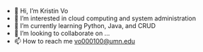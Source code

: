 - 👋 Hi, I’m Kristin Vo
- 👀 I’m interested in cloud computing and system administration
- 🌱 I’m currently learning Python, Java, and CRUD
- 💞️ I’m looking to collaborate on ...
- 📫 How to reach me vo000100@umn.edu

<!---
kristinv27/kristinv27 is a ✨ special ✨ repository because its `README.md` (this file) appears on your GitHub profile.
You can click the Preview link to take a look at your changes.
--->
